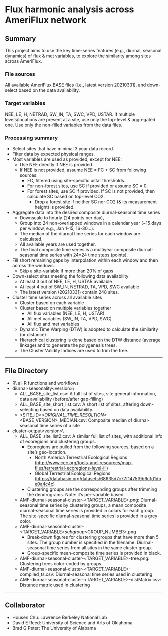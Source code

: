 # Flux harmonic analysis across AmeriFlux network
## Summary
This project aims to use the key time-series features (e.g., diurnal, seasonal dynamics) of flux & met variables, to explore the similarity among sites across AmeriFlux.

### File sources
All available AmeriFlux BASE files (i.e., latest version 20210331), and down-select based on the data availability. 

### Target variables
NEE, LE, H, NETRAD, SW_IN, TA, SWC, VPD, USTAR. If multiple levels/locations are present at a site, use only the top-level & aggregated one. Use only the non-filled variables from the data files.

### Processing summary
- Select sites that have minimal 3 year data record.   
- Filter data by expected physical ranges. 
- Most variables are used as provided, except for NEE:
  - Use NEE directly if NEE is provided.
  - If NEE is not provided, assume NEE = FC + SC from following sources:
    - FC, filtered using site-specific ustar thresholds. 
    - For non-forest sites, use SC if provided or assume SC = 0.
    - For forest sites, use SC if provided. If SC is not provided, then calculate SC based on top-level CO2.
      - Drop a forest site if neither SC nor CO2 (& its measurement height) is provided. 
- Aggregate data into the desired composite diurnal-seasonal time series
  - Downscale to hourly (24 points per day), 
  - Group into 24 non-overlapped windows in a calendar year (~15 days per window, e.g., Jan 1-15, 16-30...).
  - The median of the diurnal time series for each window are calculated. 
  - All available years are used together.
  - The final composite time series is a multiyear composite diurnal-seasonal time series with 24*24 time steps (points).  
- Fill short remaining gaps by interpolation within each window and then across the windows. 
  - Skip a site-variable if more than 20% of gaps
- Down-select sites meeting the following data availability
  - At least 3 out of NEE, LE, H, USTAR available
  - At least 4 out of SW_IN, NETRAD, TA, VPD, SWC available
  - The latest version (20210331) contain 248 sites.
- Cluster time series across all available sites
  - Cluster based on each variable
  - Cluster based on multiple variables together
    - All flux variables (NEE, LE, H, USTAR)
    - All met variables (SW_IN, TA, VPD, SWC)
    - All flux and met variables
  - Dynamic Time Warping (DTW) is adopted to calculate the similarity (or distance)
  - Hierarchical clustering is done based on the DTW distance (average linkage) and to generate the polygenesis trees.
  - The Cluster Validity Indices are used to trim the tree.  
  
----

## File Directory
- R\ all R functions and workflows
- diurnal-seasonality\<version>\
  - ALL_BASE_site_list.csv: A full list of sites, site general information, data availability (before/after gap-filling)
  - ALL_BASE_site_short_list.csv: A short list of sites, aftering down-selecting based on data availability.
  - <SITE_ID>_<ORIGINAL_TIME_RESOLTION>_<BASE_VERSION>_MEDIAN.csv: Composite median of diurnal-seasonal time series of a site
- cluster-output\<version>\
  - ALL_BASE_site_list2.csv: A similar full list of sites, with additional info of ecoregions and clustering groups.
    - Ecoregions are pulled from the following sources, based on a site’s geo-location. 
      - North America Terrestrial Ecological Regions (http://www.cec.org/tools-and-resources/map-files/terrestrial-ecoregions-level-iii)
      - Global Terrestrial Ecological Regions (https://databasin.org/datasets/68635d7c77f1475f9b6c1d1dbe0a4c4c)
    - Clustering groups are the corresponding groups after trimming the dendrograms. Note: it’s per-variable based.
  - AMF-diurnal-seasonal-cluster-<TARGET_VARIABLE>.png: Diurnal-seasonal time series by clustering groups, a mean composite diurnal-seasonal time series is provided in colors for each group. The site-specific diurnal-seasonal time series is provided in a grey color. 
  - AMF-diurnal-seasonal-cluster-<TARGET_VARIABLE>_subgroup_<GROUP_NUMBER>.png 
    - Break-down figures for clustering groups that have more than 5 sites. The group number is specified in the filename. Diurnal-seasonal time series from all sites in the same cluster group.
    - Group-specific mean-composite time series is provided in black. 
  - AMF-diurnal-seasonal-cluster-<TARGET_VARIABLE>-tree.png: Clustering trees color-coded by groups
  - AMF-diurnal-seasonal-cluster-<TARGET_VARIABLE>-compiled_ts.csv: Diurnal-seasonal time series used in clustering
  - AMF-diurnal-seasonal-cluster-<TARGET_VARIABLE>-distMatrix.csv: Distance matrix used in clustering

----

## Collaborator
- Housen Chu: Lawrence Berkeley National Lab
- David E Reed: University of Science and Arts of Oklahoma
- Brad G Peter: The University of Alabama

